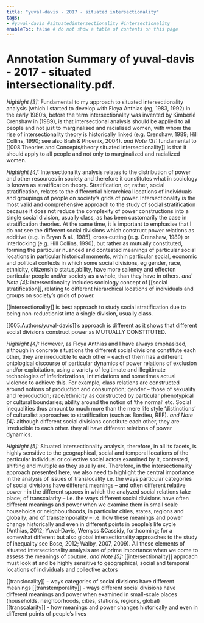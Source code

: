 ```yaml
---
title: "yuval-davis - 2017 - situated intersectionality"
tags: 
- #yuval-davis #situatedintersectionality #intersectionality 
enableToc: false # do not show a table of contents on this page
---
```


# Annotation Summary of yuval-davis - 2017 - situated intersectionality.pdf.
 *Highlight [3]:* Fundamental to my approach to situated intersectionality analysis (which I started to develop with Floya Anthias (eg, 1983, 1992) in the early 1980’s, before the term intersectionality was invented by Kimberlé Crenshaw in (1989), is that intersectional analysis should be applied to all people and not just to marginalised and racialised women, with whom the rise of intersectionality theory is historically linked (e.g. Crenshaw, 1989; Hill Collins, 1990; see also Brah & Phoenix, 2004).
 *and Note [3]:* fundamental to [[008.Theories and Concepts/theory.situated intersectionality]] is that it should apply to all people and not only to marginalized and racialized women.

 *Highlight [4]:* Intersectionality analysis relates to the distribution of power and other resources in society and therefore it constitutes what in sociology is known as stratification theory. Stratification, or, rather, social stratification, relates to the differential hierarchical locations of individuals and groupings of people on society’s grids of power. Intersectionality is the most valid and comprehensive approach to the study of social stratification because it does not reduce the complexity of power constructions into a single social division, usually class, as has been customarily the case in stratification theories. At the same time, it is important to emphasise that I do not see the different social divisions which construct power relations as additive (e.g. in Bryan & al., 1985), cross‐cutting (e.g. Crenshaw, 1989) or interlocking (e.g. Hill Collins, 1990), but rather as mutually constituted, forming the particular nuanced and contested meanings of particular social locations in particular historical moments, within particular social, economic and political contexts in which some social divisions, eg gender, race, ethnicity, citizenship status,ability, have more saliency and effecton particular people and/or society as a whole, than they have in others.
 *and Note [4]:* intersectionality includes sociology concept of [[social stratification]], relating to different hierarchical locations of individuals and groups on society’s grids of power. 

[[intersectionality]] is best approach to study social stratification due to being non-reductionist into a single division, usually class. 

[[005.Authors/yuval-davis]]’s approach is different as it shows that different social divisions construct power as MUTUALLY CONSTITUTED.

 *Highlight [4]:* However, as Floya Anthias and I have always emphasized, although in concrete situations the different social divisions constitute each other, they are irreducible to each other – each of them has a different ontological discourse of particular dynamics of power relations of exclusion and/or exploitation, using a variety of legitimate and illegitimate technologies of inferiorizations, intimidations and sometimes actual violence to achieve this. For example, class relations are constructed around notions of production and consumption; gender – those of sexuality and reproduction; race/ethnicity as constructed by particular phenotypical or cultural boundaries; ability around the notion of ‘the normal’ etc. Social inequalities thus amount to much more than the mere life style ‘distinctions’ of culturalist approaches to stratification (such as Bordieu, REF).
 *and Note [4]:* although different social divisions constitute each other, they are irreducible to each other. they all have different relations of power dynamics. 

 *Highlight [5]:* Situated intersectionality analysis, therefore, in all its facets, is highly sensitive to the geographical, social and temporal locations of the particular individual or collective social actors examined by it, contested, shifting and multiple as they usually are. Therefore, in the intersectionality approach presented here, we also need to highlight the central importance in the analysis of issues of translocality i.e. the ways particular categories of social divisions have different meanings – and often different relative power ‐ in the different spaces in which the analyzed social relations take place; of transcalarity – i.e. the ways different social divisions have often different meanings and power when we examine them in small scale households or neighbourhoods, in particular cities, states, regions and globally; and of transtemporality – i.e. how these meanings and power change historically and even in different points in people’s life cycle (Anthias, 2012; Yuval‐Davis, Wemyss &Cassidy, forthcoming; for a somewhat different but also global intersectionality approaches to the study of inequality see Bose, 2012; Walby, 2007, 2009). All these elements of situated intersectionality analysis are of prime importance when we come to assess the meanings of couture.
 *and Note [5]:* [[intersectionality]] approach must look at and be highly sensitive to geographical, social and temporal locations of individuals and collective actors

[[translocality]] - ways categories of social divisions have different meanings
[[transtemporality]] - ways different social divisions have different meanings and power when examined in small-scale places (households, neighborhoods, cities, stations, regions, global)
[[transcalarity]] - how meanings and power changes historically and even in different points of people’s lives

